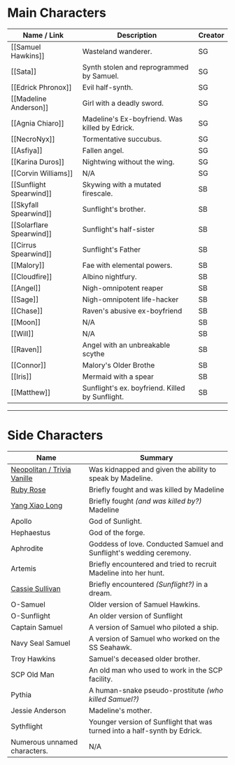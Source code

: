 # Main Characters

| Name / Link              | Description                                     | Creator |
| ------------------------ | ----------------------------------------------- | ------- |
| [[Samuel Hawkins]]       | Wasteland wanderer.                             | SG      |
| [[Sata]]                 | Synth stolen and reprogrammed by Samuel.        | SG      |
| [[Edrick Phronox]]       | Evil half-synth.                                | SG      |
| [[Madeline Anderson]]    | Girl with a deadly sword.                       | SG      |
| [[Agnia Chiaro]]         | Madeline's Ex-boyfriend. Was killed by Edrick.  | SG      |
| [[NecroNyx]]             | Tormentative succubus.                          | SG      |
| [[Asfiya]]               | Fallen angel.                                   | SG      |
| [[Karina Duros]]         | Nightwing without the wing.                     | SG      |
| [[Corvin Williams]]      | N/A                                             | SG      |
| [[Sunflight Spearwind]]  | Skywing with a mutated firescale.               | SB      |
| [[Skyfall Spearwind]]    | Sunflight's brother.                            | SB      |
| [[Solarflare Spearwind]] | Sunflight's half-sister                         | SB      |
| [[Cirrus Spearwind]]     | Sunflight's Father                              | SB      |
| [[Malory]]               | Fae with elemental powers.                      | SB      |
| [[Cloudfire]]            | Albino nightfury.                               | SB      |
| [[Angel]]                | Nigh-omnipotent reaper                          | SB      |
| [[Sage]]                 | Nigh-omnipotent life-hacker                     | SB      |
| [[Chase]]                | Raven's abusive ex-boyfriend                    | SB      |
| [[Moon]]                 | N/A                                             | SB      |
| [[Will]]                 | N/A                                             | SB      |
| [[Raven]]                | Angel with an unbreakable scythe                | SB      |
| [[Connor]]               | Malory's Older Brothe                           | SB      |
| [[Iris]]                 | Mermaid with a spear                            | SB      |
| [[Matthew]]              | Sunflight's ex. boyfriend. Killed by Sunflight. | SB      |
***
# Side Characters

| Name                                                                   | Summary                                                                   |
| ---------------------------------------------------------------------- | ------------------------------------------------------------------------- |
| [Neopolitan / Trivia Vanille](https://rwby.fandom.com/wiki/Neopolitan) | Was kidnapped and given the ability to speak by Madeline.                 |
| [Ruby Rose](https://rwby.fandom.com/wiki/Ruby_Rose)                    | Briefly fought and was killed by Madeline                                 |
| [Yang Xiao Long](https://rwby.fandom.com/wiki/Yang_Xiao_Long)          | Briefly fought *(and was killed by?)* Madeline                            |
| Apollo                                                                 | God of Sunlight.                                                          |
| Hephaestus                                                             | God of the forge.                                                         |
| Aphrodite                                                              | Goddess of love. Conducted Samuel and Sunflight's wedding ceremony.       |
| Artemis                                                                | Briefly encountered and tried to recruit Madeline into her hunt.          |
| [Cassie Sullivan](https://the5thwave.fandom.com/wiki/Cassie_Sullivan)  | Briefly encountered *(Sunflight?)* in a dream.                            |
| O-Samuel                                                               | Older version of Samuel Hawkins.                                          |
| O-Sunflight                                                            | An older version of Sunflight                                             |
| Captain Samuel                                                         | A version of Samuel who piloted a ship.                                   |
| Navy Seal Samuel                                                       | A version of Samuel who worked on the SS Seahawk.                         |
| Troy Hawkins                                                           | Samuel's deceased older brother.                                          |
| SCP Old Man                                                            | An old man who used to work in the SCP facility.                          |
| Pythia                                                                 | A human-snake pseudo-prostitute *(who killed Samuel?)*                    |
| Jessie Anderson                                                        | Madeline's mother.                                                        |
| Sythflight                                                             | Younger version of Sunflight that was turned into a half-synth by Edrick. |
| Numerous unnamed characters.                                           | N/A                                                                       |
